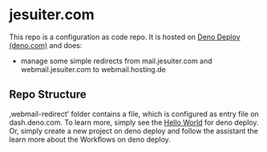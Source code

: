 # jesuiter.com 

This repo is a configuration as code repo. 
It is hosted on [Deno Deploy (deno.com)](https://deno.com) and does: 

- manage some simple redirects from mail.jesuiter.com and webmail.jesuiter.com to webmail.hosting.de

## Repo Structure 

‚webmail-redirect’ folder contains a file, which is configured as entry file on dash.deno.com. To learn more, simply see the [Hello World](https://deno.com/deploy/docs/hello-world) for deno deploy. 
Or, simply create a new project on deno deploy and follow the assistant the learn more about the Workflows on deno deploy. 